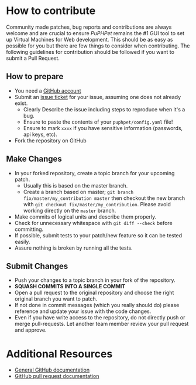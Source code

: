 # How to contribute

Community made patches, bug reports and contributions are always welcome and are crucial to ensure *PuPHPet* remains the #1 GUI tool to set up Virtual Machines for Web development. This should be as easy as possible for you but there are few things to consider when contributing. The following guidelines for contribution should be followed if you want to submit a Pull Request.

## How to prepare

* You need a [GitHub account](https://github.com/signup/free)
* Submit an [issue ticket](https://github.com/puphpet/puphpet/issues) for your issue, assuming one does not already exist.
    * Clearly Describe the issue including steps to reproduce when it's a bug.
    * Ensure to paste the contents of your `puphpet/config.yaml` file!
    * Ensure to mark `xxxx` if you have sensitive information (passwords, api keys, etc).
* Fork the repository on GitHub

## Make Changes

* In your forked repository, create a topic branch for your upcoming patch.
    * Usually this is based on the master branch.
    * Create a branch based on master; `git branch
    fix/master/my_contribution master` then checkout the new branch with `git
    checkout fix/master/my_contribution`.  Please avoid working directly on the `master` branch.
* Make commits of logical units and describe them properly.
* Check for unnecessary whitespace with `git diff --check` before committing.
* If possible, submit tests to your patch/new feature so it can be tested easily.
* Assure nothing is broken by running all the tests.

## Submit Changes

* Push your changes to a topic branch in your fork of the repository.
* **SQUASH COMMITS INTO A SINGLE COMMIT**
* Open a pull request to the original repository and choose the right original branch you want to patch.
* If not done in commit messages (which you really should do) please reference and update your issue with the code changes.
* Even if you have write access to the repository, do not directly push or merge pull-requests. Let another team member review your pull request and approve.

# Additional Resources

* [General GitHub documentation](http://help.github.com/)
* [GitHub pull request documentation](http://help.github.com/send-pull-requests/)
